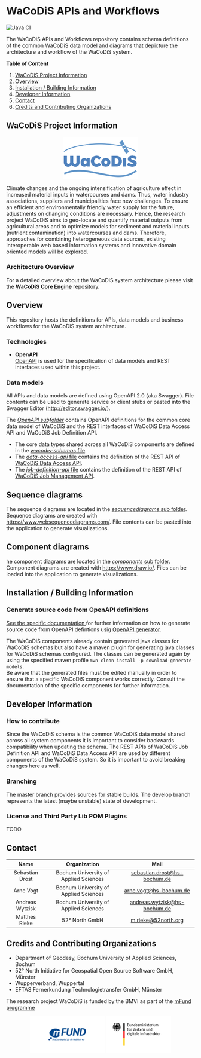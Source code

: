 # WaCoDiS APIs and Workflows
![Java CI](https://github.com/WaCoDiS/metadata-connector/workflows/Java%20CI/badge.svg)
  
The WaCoDiS APIs and Workflows repository contains schema definitions of the common WaCoDiS data model and diagrams that depicture the architecture and workflow of the WaCoDiS system.

**Table of Content**  
1. [WaCoDiS Project Information](#wacodis-project-information)
2. [Overview](#overview) 
3. [Installation / Building Information](#installation--building-information)
4. [Developer Information](#developer-information)
5. [Contact](#contact)
6. [Credits and Contributing Organizations](#credits-and-contributing-organizations)

## WaCoDiS Project Information
<p align="center">
  <img src="https://raw.githubusercontent.com/WaCoDiS/apis-and-workflows/master/misc/logos/wacodis.png" width="200">
</p>
Climate changes and the ongoing intensification of agriculture effect in increased material inputs in watercourses and dams.
Thus, water industry associations, suppliers and municipalities face new challenges. To ensure an efficient and environmentally
friendly water supply for the future, adjustments on changing conditions are necessary. Hence, the research project WaCoDiS
aims to geo-locate and quantify material outputs from agricultural areas and to optimize models for sediment and material
inputs (nutrient contamination) into watercourses and dams. Therefore, approaches for combining heterogeneous data sources,
existing interoperable web based information systems and innovative domain oriented models will be explored.

### Architecture Overview

For a detailed overview about the WaCoDiS system architecture please visit the 
**[WaCoDiS Core Engine](https://github.com/WaCoDiS/core-engine)** repository.

## Overview  

This repository hosts the definitions for APIs, data models and business workflows for the WaCoDiS system architecture.

### Technologies
* __OpenAPI__  
[OpenAPI](https://github.com/OAI/OpenAPI-Specification) is used for the specification of data models and REST interfaces used within this project.

### Data models

All APIs and data models are defined using OpenAPI 2.0 (aka Swagger).
File contents can be used to generate service or client stubs or pasted
into the Swagger Editor (http://editor.swagger.io/).

The [*OpenAPI subfolder*](https://github.com/WaCoDiS/apis-and-workflows/tree/master/openapi) contains OpenAPI definitions for the common core data model of WaCoDiS and the REST interfaces of WaCoDiS Data Access API and WaCoDiS Job Definition API. 
* The core data types shared across all WaCoDiS components are defined in the [*wacodis-schemas* file](https://github.com/WaCoDiS/apis-and-workflows/blob/master/openapi/src/main/definitions/wacodis-schemas.yml).
* The [*data-access-api* file](https://github.com/WaCoDiS/apis-and-workflows/blob/master/openapi/src/main/definitions/data-access-api.yml) contains the definition of the REST API of [WaCoDiS Data Access API](https://github.com/WaCoDiS/data-access-api).
* The [*job-definition-api* file](https://github.com/WaCoDiS/apis-and-workflows/blob/master/openapi/src/main/definitions/job-definition-api.yml) contains the definition of the REST API of [WaCoDiS Job Management API](https://github.com/WaCoDiS/job-definition-api).

## Sequence diagrams

The sequence diagrams are located in the [*sequencediagrams* sub folder](https://github.com/WaCoDiS/apis-and-workflows/tree/master/sequencediagrams).
Sequence diagrams are created with https://www.websequencediagrams.com/.
File contents can be pasted into the application to generate visualizations.

## Component diagrams

he component diagrams are located in the [*components* sub folder](https://github.com/WaCoDiS/apis-and-workflows/tree/master/components).
Component diagrams are created with https://www.draw.io/.
Files can be loaded into the application to generate visualizations.

## Installation / Building Information
### Generate source code from OpenAPI definitions
[See the specific documentation ](https://github.com/WaCoDiS/apis-and-workflows/blob/master/openapi/README.md) for further information on how to generate source code from OpenAPI defintions usig [OpenAPI generator](https://github.com/OpenAPITools/openapi-generator).

The WaCoDiS components already contain generated java classes for WaCoDiS schemas but also have a maven plugin for generating java classes for WaCoDiS schemas configured. The classes can be generated again by using the specified maven profile `mvn clean install -p download-generate-models`.  
Be aware that the generated files must be edited manually in order to ensure that a specific WaCoDiS component works correctly. Consult the documentation of the specific components for further information. 

## Developer Information
### How to contribute
Since the WaCoDiS schema is the common WaCoDiS data model shared across all system components it is important to consider backwards compatibility when updating the schema. The REST APIs of WaCoDiS Job Definition API and WaCoDiS Data Access API are used by different components of the WaCoDiS system. So it is important to avoid breaking changes here as well. 

### Branching
The master branch provides sources for stable builds. The develop branch represents the latest (maybe unstable)
state of development.

### License and Third Party Lib POM Plugins
TODO

## Contact
|    Name   |   Organization    |    Mail    |
| :-------------: |:-------------:| :-----:|
| Sebastian Drost | Bochum University of Applied Sciences | sebastian.drost@hs-bochum.de |
| Arne Vogt | Bochum University of Applied Sciences | arne.vogt@hs-bochum.de |
| Andreas Wytzisk  | Bochum University of Applied Sciences | andreas.wytzisk@hs-bochum.de |
| Matthes Rieke | 52° North GmbH | m.rieke@52north.org |

## Credits and Contributing Organizations
- Department of Geodesy, Bochum University of Applied Sciences, Bochum
- 52° North Initiative for Geospatial Open Source Software GmbH, Münster
- Wupperverband, Wuppertal
- EFTAS Fernerkundung Technologietransfer GmbH, Münster

The research project WaCoDiS is funded by the BMVI as part of the [mFund programme](https://www.bmvi.de/DE/Themen/Digitales/mFund/Ueberblick/ueberblick.html)  
<p align="center">
  <img src="https://raw.githubusercontent.com/WaCoDiS/apis-and-workflows/master/misc/logos/mfund.jpg" height="100">
  <img src="https://raw.githubusercontent.com/WaCoDiS/apis-and-workflows/master/misc/logos/bmvi.jpg" height="100">
</p>

